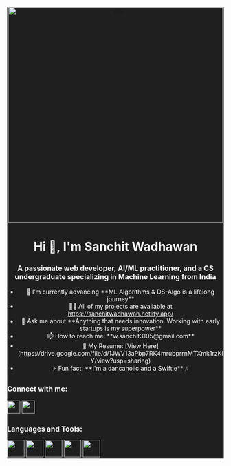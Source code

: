 <div align="center" style="background-color: #1f1f1f;">
  <img src="https://path/to/your_gif.gif" alt="GIF" width="500">
  <h1 style="color: #ffffff;">Hi 👋, I'm Sanchit Wadhawan</h1>
  <h3 style="color: #ffffff;">A passionate web developer, AI/ML practitioner, and a CS undergraduate specializing in Machine Learning from India</h3>
  <ul style="color: #ffffff;">
    <li>🌱 I’m currently advancing **ML Algorithms & DS-Algo is a lifelong journey**</li>
    <li>👨‍💻 All of my projects are available at <a href="https://sanchitwadhawan.netlify.app/" target="_blank" style="color: #ffffff;">https://sanchitwadhawan.netlify.app/</a></li>
    <li>💬 Ask me about **Anything that needs innovation. Working with early startups is my superpower**</li>
    <li>📫 How to reach me: **w.sanchit3105@gmail.com**</li>
    <li>📄 My Resume: [View Here](https://drive.google.com/file/d/1JWV13aPbp7RK4mrubprrnMTXmk1rzKiY/view?usp=sharing)</li>
    <li>⚡ Fun fact: **I'm a dancaholic and a Swiftie** 🎶</li>
  </ul>
  <h3 align="left" style="color: #ffffff;">Connect with me:</h3>
  <p align="left">
    <a href="https://linkedin.com/in/sanchitwadhawan" target="_blank"><img src="https://path/to/linkedin_logo.png" alt="LinkedIn" width="30"></a>
    <a href="https://instagram.com/sanchitwadhawan" target="_blank"><img src="https://path/to/instagram_logo.png" alt="Instagram" width="30"></a>
  </p>
  <h3 align="left" style="color: #ffffff;">Languages and Tools:</h3>
  <p align="left">
    <a href="https://www.cprogramming.com/" target="_blank" rel="noreferrer"><img src="https://path/to/c_logo.png" alt="C" width="40" height="40"></a>
    <a href="https://www.w3schools.com/cs/" target="_blank" rel="noreferrer"><img src="https://path/to/csharp_logo.png" alt="C#" width="40" height="40"></a>
    <a href="https://www.w3schools.com/css/" target="_blank" rel="noreferrer"><img src="https://path/to/css3_logo.png" alt="CSS3" width="40" height="40"></a>
    <a href="https://www.w3.org/html/" target="_blank" rel="noreferrer"><img src="https://path/to/html5_logo.png" alt="HTML5" width="40" height="40"></a>
    <a href="https://www.java.com" target="_blank" rel="noreferrer"><img src="https://path/to/java_logo.png" alt="Java" width="40" height="40"></a>
    <a href="https://developer.mozilla.org/en-US/docs/Web/
